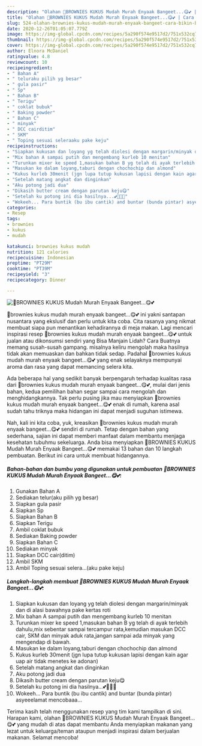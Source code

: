 ```yaml
---
description: "Olahan 🍰BROWNIES KUKUS Mudah Murah Enyaak Bangeet...😋💕 | Cara Bikin 🍰BROWNIES KUKUS Mudah Murah Enyaak Bangeet...😋💕 Yang Bikin Ngiler"
title: "Olahan 🍰BROWNIES KUKUS Mudah Murah Enyaak Bangeet...😋💕 | Cara Bikin 🍰BROWNIES KUKUS Mudah Murah Enyaak Bangeet...😋💕 Yang Bikin Ngiler"
slug: 524-olahan-brownies-kukus-mudah-murah-enyaak-bangeet-cara-bikin-brownies-kukus-mudah-murah-enyaak-bangeet-yang-bikin-ngiler
date: 2020-12-26T01:05:07.779Z
image: https://img-global.cpcdn.com/recipes/5a290f574e9517d2/751x532cq70/🍰brownies-kukus-mudah-murah-enyaak-bangeet😋💕-foto-resep-utama.jpg
thumbnail: https://img-global.cpcdn.com/recipes/5a290f574e9517d2/751x532cq70/🍰brownies-kukus-mudah-murah-enyaak-bangeet😋💕-foto-resep-utama.jpg
cover: https://img-global.cpcdn.com/recipes/5a290f574e9517d2/751x532cq70/🍰brownies-kukus-mudah-murah-enyaak-bangeet😋💕-foto-resep-utama.jpg
author: Elnora McDaniel
ratingvalue: 4.8
reviewcount: 10
recipeingredient:
- " Bahan A"
- " teluraku pilih yg besar"
- " gula pasir"
- " Sp"
- " Bahan B"
- " Terigu"
- " coklat bubuk"
- " Baking powder"
- " Bahan C"
- " minyak"
- " DCC cairditim"
- " SKM"
- " Toping sesuai seleraaku pake keju"
recipeinstructions:
- "Siapkan kukusan dan loyang yg telah diolesi dengan margarin/minyak dan di alasi bawahnya pake kertas roti"
- "Mix bahan A sampai putih dan mengembang kurleb 10 menitan"
- "Turunkan mixer ke speed 1,masukan bahan B yg telah di ayak terlebih dahulu,mix sebentar sampai tercampur rata,kemudian masukan DCC cair, SKM dan minyak aduk rata,jangan sampai ada minyak yang mengendap di bawah."
- "Masukan ke dalam loyang,taburi dengan chochochip dan almond"
- "Kukus kurleb 30menit (jgn lupa tutup kukusan lapisi dengan kain agar uap air tidak menetes ke adonan)"
- "Setelah matang angkat dan dinginkan"
- "Aku potong jadi dua"
- "Dikasih butter cream dengan parutan keju😋"
- "Setelah ku potong ini dia hasilnya...💕💞🍰😍"
- "Wokeeh... Para buntik (bu ibu cantik) and buntar (bunda pintar) asyeeelamat mencobaaa..."
categories:
- Resep
tags:
- brownies
- kukus
- mudah

katakunci: brownies kukus mudah 
nutrition: 121 calories
recipecuisine: Indonesian
preptime: "PT29M"
cooktime: "PT39M"
recipeyield: "3"
recipecategory: Dinner

---
```



![🍰BROWNIES KUKUS Mudah Murah Enyaak Bangeet...😋💕](https://img-global.cpcdn.com/recipes/5a290f574e9517d2/751x532cq70/🍰brownies-kukus-mudah-murah-enyaak-bangeet😋💕-foto-resep-utama.jpg)


🍰brownies kukus mudah murah enyaak bangeet...😋💕 ini yakni santapan nusantara yang ekslusif dan perlu untuk kita coba. Cita rasanya yang nikmat membuat siapa pun menantikan kehadirannya di meja makan.
Lagi mencari inspirasi resep 🍰brownies kukus mudah murah enyaak bangeet...😋💕 untuk jualan atau dikonsumsi sendiri yang Bisa Manjain Lidah? Cara Buatnya memang susah-susah gampang. misalnya keliru mengolah maka hasilnya tidak akan memuaskan dan bahkan tidak sedap. Padahal 🍰brownies kukus mudah murah enyaak bangeet...😋💕 yang enak selayaknya mempunyai aroma dan rasa yang dapat memancing selera kita.



Ada beberapa hal yang sedikit banyak berpengaruh terhadap kualitas rasa dari 🍰brownies kukus mudah murah enyaak bangeet...😋💕, mulai dari jenis bahan, kedua pemilihan bahan segar sampai cara mengolah dan menghidangkannya. Tak perlu pusing jika mau menyiapkan 🍰brownies kukus mudah murah enyaak bangeet...😋💕 enak di rumah, karena asal sudah tahu triknya maka hidangan ini dapat menjadi suguhan istimewa.


Nah, kali ini kita coba, yuk, kreasikan 🍰brownies kukus mudah murah enyaak bangeet...😋💕 sendiri di rumah. Tetap dengan bahan yang sederhana, sajian ini dapat memberi manfaat dalam membantu menjaga kesehatan tubuhmu sekeluarga. Anda bisa menyiapkan 🍰BROWNIES KUKUS Mudah Murah Enyaak Bangeet...😋💕 memakai 13 bahan dan 10 langkah pembuatan. Berikut ini cara untuk membuat hidangannya.

<!--inarticleads1-->

##### Bahan-bahan dan bumbu yang digunakan untuk pembuatan 🍰BROWNIES KUKUS Mudah Murah Enyaak Bangeet...😋💕:

1. Gunakan  Bahan A
1. Sediakan  telur(aku pilih yg besar)
1. Siapkan  gula pasir
1. Siapkan  Sp
1. Siapkan  Bahan B
1. Siapkan  Terigu
1. Ambil  coklat bubuk
1. Sediakan  Baking powder
1. Siapkan  Bahan C
1. Sediakan  minyak
1. Siapkan  DCC cair(ditim)
1. Ambil  SKM
1. Ambil  Toping sesuai selera...(aku pake keju)




<!--inarticleads2-->

##### Langkah-langkah membuat 🍰BROWNIES KUKUS Mudah Murah Enyaak Bangeet...😋💕:

1. Siapkan kukusan dan loyang yg telah diolesi dengan margarin/minyak dan di alasi bawahnya pake kertas roti
1. Mix bahan A sampai putih dan mengembang kurleb 10 menitan
1. Turunkan mixer ke speed 1,masukan bahan B yg telah di ayak terlebih dahulu,mix sebentar sampai tercampur rata,kemudian masukan DCC cair, SKM dan minyak aduk rata,jangan sampai ada minyak yang mengendap di bawah.
1. Masukan ke dalam loyang,taburi dengan chochochip dan almond
1. Kukus kurleb 30menit (jgn lupa tutup kukusan lapisi dengan kain agar uap air tidak menetes ke adonan)
1. Setelah matang angkat dan dinginkan
1. Aku potong jadi dua
1. Dikasih butter cream dengan parutan keju😋
1. Setelah ku potong ini dia hasilnya...💕💞🍰😍
1. Wokeeh... Para buntik (bu ibu cantik) and buntar (bunda pintar) asyeeelamat mencobaaa...




Terima kasih telah menggunakan resep yang tim kami tampilkan di sini. Harapan kami, olahan 🍰BROWNIES KUKUS Mudah Murah Enyaak Bangeet...😋💕 yang mudah di atas dapat membantu Anda menyiapkan makanan yang lezat untuk keluarga/teman ataupun menjadi inspirasi dalam berjualan makanan. Selamat mencoba!
